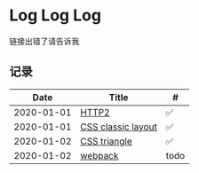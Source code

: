 # Log Log Log

链接出错了请告诉我

## 记录

| Date       | Title                   | #    |
| ---------- | ----------------------- | ---- |
| 2020-01-01 | [HTTP2][1]              | ✅   |
| 2020-01-01 | [CSS classic layout][2] | ✅   |
| 2020-01-02 | [CSS triangle][3]       | ✅   |
| 2020-01-02 | [webpack][3]            | todo |

[1]: https://limichange.github.io/log-log-log/network/HTTP2.html
[2]: https://limichange.github.io/log-log-log/css/CSS%E7%BB%8F%E5%85%B8%E5%B8%83%E5%B1%80.html
[3]: https://limichange.github.io/log-log-log/css/%E7%94%BB%E4%B8%80%E4%B8%AA%E5%B0%8F%E4%B8%89%E8%A7%92.html
